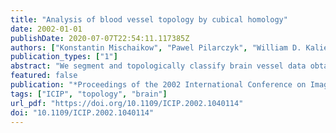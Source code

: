 ```yaml
---
title: "Analysis of blood vessel topology by cubical homology"
date: 2002-01-01
publishDate: 2020-07-07T22:54:11.117385Z
authors: ["Konstantin Mischaikow", "Pawel Pilarczyk", "William D. Kalies", "Marc Niethammer", "Andrew Stein", "Allen R. Tannenbaum"]
publication_types: ["1"]
abstract: "We segment and topologically classify brain vessel data obtained from magnetic resonance angiography (MRA). The segmentation is done adaptively and the classification by means of cubical homology, i.e. the computation of homology groups. In this way the number of connected components; (measured by H/sub 0/), the tunnels (given by H/sub 1/) and the voids (given by H/sub 2/) are determined, resulting in a topological characterization of the blood vessels."
featured: false
publication: "*Proceedings of the 2002 International Conference on Image Processing, ICIP 2002, Rochester, New York, USA, September 22-25, 2002*"
tags: ["ICIP", "topology", "brain"]
url_pdf: "https://doi.org/10.1109/ICIP.2002.1040114"
doi: "10.1109/ICIP.2002.1040114"
---
```


